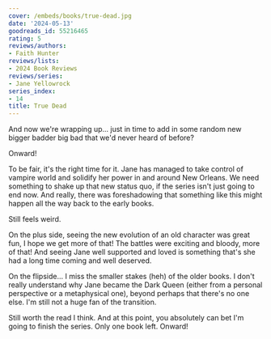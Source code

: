 ```yaml
---
cover: /embeds/books/true-dead.jpg
date: '2024-05-13'
goodreads_id: 55216465
rating: 5
reviews/authors:
- Faith Hunter
reviews/lists:
- 2024 Book Reviews
reviews/series:
- Jane Yellowrock
series_index:
- 14
title: True Dead
---
```

And now we're wrapping up... just in time to add in some random new bigger badder big bad that we'd never heard of before? 

Onward!

To be fair, it's the right time for it. Jane has managed to take control of vampire world and solidify her power in and around New Orleans. We need something to shake up that new status quo, if the series isn't just going to end now. And really, there was foreshadowing that something like this might happen all the way back to the early books. 

Still feels weird. 

On the plus side, seeing the new evolution of an old character was great fun, I hope we get more of that! The battles were exciting and bloody, more of that! And seeing Jane well supported and loved is something that's she had a long time coming and well deserved. 

On the flipside... I miss the smaller stakes (heh) of the older books. I don't really understand why Jane became the Dark Queen (either from a personal perspective or a metaphysical one), beyond perhaps that there's no one else. I'm still not a huge fan of the transition. 

Still worth the read I think. And at this point, you absolutely can bet I'm going to finish the series. Only one book left. Onward!

<!--more-->